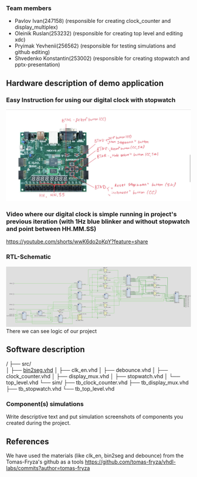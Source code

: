 ### Team members

* Pavlov Ivan(247158) (responsible for creating clock_counter and display_multiplex)
* Oleinik Ruslan(253232) (responsible for creating top level and editing xdc)
* Pryimak Yevhenii(256562) (responsible for testing simulations and github editing)
* Shvedenko Konstantin(253002) (responsible for creating stopwatch and pptx-presentation)


## Hardware description of demo application

### Easy Instruction for using our digital clock with stopwatch
![Show](https://github.com/hachiki52/DE1-Projekt-Clock/blob/digital_clock_only_clock/Images/Show.PNG)

### Video where our digital clock is simple running in project's previous iteration (with 1Hz blue blinker and without stopwatch and point between HH.MM.SS)
https://youtube.com/shorts/wwK6do2oKpY?feature=share

### RTL-Schematic
![Schema](https://github.com/hachiki52/DE1-Projekt-Clock/blob/digital_clock_only_clock/Images/Top_level_RTL.png)
There we can see logic of our project

## Software description
/
├── src/   
│   ├── [bin2seg.vhd](https://github.com/hachiki52/DE1-Projekt-Clock/blob/digital_clock_only_clock/Digital_clock.srcs/sources_1/new/bin2seg.vhd)
│   ├── clk_en.vhd
│   ├── debounce.vhd
│   ├── clock_counter.vhd
│   ├── display_mux.vhd
│   ├── stopwatch.vhd
│   └── top_level.vhd
└── sim/
    ├── tb_clock_counter.vhd
    ├── tb_display_mux.vhd
    ├── tb_stopwatch.vhd
    └── tb_top_level.vhd



### Component(s) simulations

Write descriptive text and put simulation screenshots of components you created during the project.

## References
We have used the materials (like clk_en, bin2seg and debounce) from the Tomas-Fryza's github as a tools
https://github.com/tomas-fryza/vhdl-labs/commits?author=tomas-fryza
